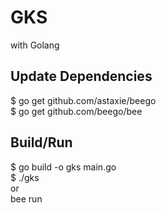 # GKS
with Golang

## Update Dependencies
$ go get github.com/astaxie/beego<br/>
$ go get github.com/beego/bee<br/>

## Build/Run
$ go build -o gks main.go<br/>
$ ./gks<br/>
or<br/>
bee run<br/>